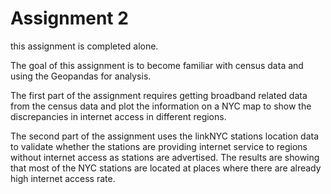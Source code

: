 # Assignment 2

this assignment is completed alone.

The goal of this assignment is to become familiar with census data and using the Geopandas for analysis.

The first part of the assignment requires getting broadband related data from the census data and plot the information
on a NYC map to show the discrepancies in internet access in different regions.

The second part of the assignment uses the linkNYC stations location data to validate whether the stations are providing
internet service to regions without internet access as stations are advertised. The results are showing that most of the
NYC stations are located at places where there are already high internet access rate. 
